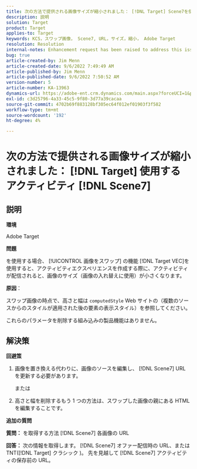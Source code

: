 ```yaml
---
title: 次の方法で提供される画像サイズが縮小されました： [!DNL Target] Scene7を使用したアクティビティ
description: 説明
solution: Target
product: Target
applies-to: Target
keywords: KCS，スワップ画像， Scene7, URL，サイズ，縮小， Adobe Target
resolution: Resolution
internal-notes: Enhancement request has been raised to address this issue permanentaly
bug: true
article-created-by: Jim Menn
article-created-date: 9/6/2022 7:49:49 AM
article-published-by: Jim Menn
article-published-date: 9/6/2022 7:50:52 AM
version-number: 5
article-number: KA-13963
dynamics-url: https://adobe-ent.crm.dynamics.com/main.aspx?forceUCI=1&pagetype=entityrecord&etn=knowledgearticle&id=f88b677b-b82d-ed11-9db1-0022480866ad
exl-id: c3d25796-4a33-45c5-9f80-3d77a39cacaa
source-git-commit: 4702b69f883128bf305ec64f012ef01903f3f582
workflow-type: tm+mt
source-wordcount: '192'
ht-degree: 4%

---
```


# 次の方法で提供される画像サイズが縮小されました： [!DNL Target] 使用するアクティビティ [!DNL Scene7]

## 説明

<b>環境</b>

Adobe Target

<b>問題</b>

を使用する場合、 [!UICONTROL 画像をスワップ] の機能 [!DNL Target VEC]を使用すると、アクティビティエクスペリエンスを作成する際に、アクティビティが配信されると、画像のサイズ（画像の入れ替えに使用）が小さくなります。

<b>原因</b>：

スワップ画像の時点で、高さと幅は `computedStyle` Web サイトの（複数のソースからのスタイルが適用された後の要素の表示スタイル）を参照してください。

これらのパラメータを削除する組み込みの製品機能はありません。

## 解決策

<b>回避策</b>

1. 画像を置き換える代わりに、画像のソースを編集し、 [!DNL Scene7] URL を更新する必要があります。

   または

1. 高さと幅を削除するもう 1 つの方法は、スワップした画像の親にある HTML を編集することです。

<b>追加の質問</b>

<b>質問：</b> を取得する方法 [!DNL Scene7] 各画像の URL 

<b>回答： </b>次の情報を取得します。 [!DNL Scene7] オファー配信時の URL、または TNT([!DNL Target] クラシック )。 先を見越して [!DNL Scene7] アクティビティの保存前の URL。
